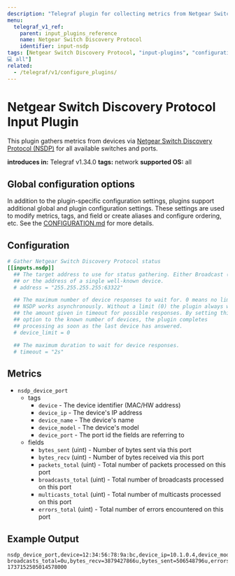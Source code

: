 ```yaml
---
description: "Telegraf plugin for collecting metrics from Netgear Switch Discovery Protocol"
menu:
  telegraf_v1_ref:
    parent: input_plugins_reference
    name: Netgear Switch Discovery Protocol
    identifier: input-nsdp
tags: [Netgear Switch Discovery Protocol, "input-plugins", "configuration", "network
💻 all"]
related:
  - /telegraf/v1/configure_plugins/
---
```


# Netgear Switch Discovery Protocol Input Plugin

This plugin gathers metrics from devices via
[Netgear Switch Discovery Protocol (NSDP)](https://en.wikipedia.org/wiki/Netgear_Switch_Discovery_Protocol)
for all available switches and ports.

**introduces in:** Telegraf v1.34.0
**tags:** network
**supported OS:** all

[nsdp]: https://en.wikipedia.org/wiki/Netgear_Switch_Discovery_Protocol

## Global configuration options <!-- @/docs/includes/plugin_config.md -->

In addition to the plugin-specific configuration settings, plugins support
additional global and plugin configuration settings. These settings are used to
modify metrics, tags, and field or create aliases and configure ordering, etc.
See the [CONFIGURATION.md](/telegraf/v1/configuration/#plugins) for more details.

[CONFIGURATION.md]: ../../../docs/CONFIGURATION.md#plugins

## Configuration

```toml @sample.conf
# Gather Netgear Switch Discovery Protocol status
[[inputs.nsdp]]
  ## The target address to use for status gathering. Either Broadcast (default)
  ## or the address of a single well-known device.
  # address = "255.255.255.255:63322"

  ## The maximum number of device responses to wait for. 0 means no limit.
  ## NSDP works asynchronously. Without a limit (0) the plugin always waits
  ## the amount given in timeout for possible responses. By setting this
  ## option to the known number of devices, the plugin completes
  ## processing as soon as the last device has answered.
  # device_limit = 0

  ## The maximum duration to wait for device responses.
  # timeout = "2s"
```

## Metrics

- `nsdp_device_port`
  - tags
    - `device` - The device identifier (MAC/HW address)
    - `device_ip` - The device's IP address
    - `device_name` - The device's name
    - `device_model` - The device's model
    - `device_port` - The port id the fields are referring to
  - fields
    - `bytes_sent` (uint) - Number of bytes sent via this port
    - `bytes_recv` (uint) - Number of bytes received via this port
    - `packets_total` (uint) - Total number of packets processed on this port
    - `broadcasts_total` (uint) - Total number of broadcasts processed on this port
    - `multicasts_total` (uint) - Total number of multicasts processed on this port
    - `errors_total` (uint) - Total number of errors encountered on this port

## Example Output

```text
nsdp_device_port,device=12:34:56:78:9a:bc,device_ip=10.1.0.4,device_model=GS108Ev3,device_name=switch2,device_port=1 broadcasts_total=0u,bytes_recv=3879427866u,bytes_sent=506548796u,errors_total=0u,multicasts_total=0u,packets_total=0u 1737152505014578000
```
